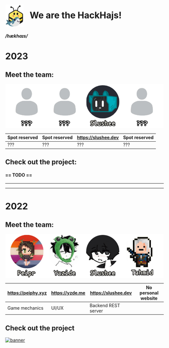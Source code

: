 <h1><img src="https://raw.githubusercontent.com/HackHajs/.github/main/profile/biene.svg" height=70 align="center"/> &nbsp; We are the HackHajs!</h1>

##### /hækhaɪs/

# 2023
## Meet the team:
<img src="https://raw.githubusercontent.com/HackHajs/.github/main/profile/team2023.png" width=600px />

| Spot reserved | Spot reserved | https://slushee.dev | Spot reserved |
|---------------|---------------|---------------------|---------------|
|      ???      |      ???      |         ???         |      ???      |
## Check out the project:
#### == TODO ==

---

---

# 2022
## Meet the team:
<img src="https://raw.githubusercontent.com/HackHajs/.github/main/profile/team2022.png" width=600px />

| https://peiphy.xyz | https://yzde.me | https://slushee.dev | No personal website |
|--------------------|-----------------|---------------------|---------------------|
| Game mechanics     | UI/UX           | Backend REST server |                     |
## Check out the project
[![banner](https://d112y698adiu2z.cloudfront.net/photos/production/software_thumbnail_photos/002/478/991/datas/medium.jpeg)](https://github.com/HackHajs/FlightSpace)
